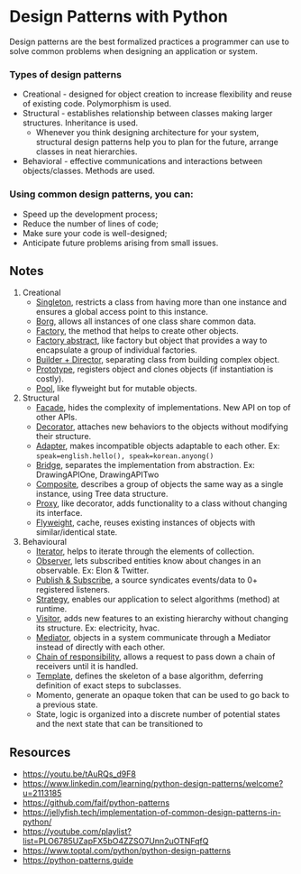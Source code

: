 # Design Patterns with Python
Design patterns are the best formalized practices a programmer can use to solve common problems when designing an application or system.

### Types of design patterns
- Creational - designed for object creation to increase flexibility and reuse of existing code. Polymorphism is used.
- Structural - establishes relationship between classes making larger structures. Inheritance is used.
  - Whenever you think designing architecture for your system, structural design patterns help you to plan for the future, arrange classes in neat hierarchies.
- Behavioral - effective communications and interactions between objects/classes. Methods are used.

### Using common design patterns, you can:
- Speed up the development process;
- Reduce the number of lines of code;
- Make sure your code is well-designed;
- Anticipate future problems arising from small issues.

## Notes
1. Creational
   - [Singleton](c_singleton/singleton.py), restricts a class from having more than one instance and ensures a global access point to this instance.
   - [Borg](c_singleton/borg.py), allows all instances of one class share common data.
   - [Factory](c_factory/factory.py), the method that helps to create other objects.
   - [Factory abstract](c_factory/abstact_factory.py), like factory but object that provides a way to encapsulate a group of individual factories.
   - [Builder + Director](c_builder/builder.py), separating class from building complex object.
   - [Prototype](c_prototype/prototype.py), registers object and clones objects (if instantiation is costly).
   - [Pool](c_pool/pool.py), like flyweight but for mutable objects.
3. Structural
   - [Facade](s_facade/facade.py), hides the complexity of implementations. New API on top of other APIs.
   - [Decorator](s_decorator/decorator.py), attaches new behaviors to the objects without modifying their structure.
   - [Adapter](s_adapter/adapter.py), makes incompatible objects adaptable to each other. Ex: `speak=english.hello(), speak=korean.anyong()`
   - [Bridge](s_bridge/bridge.py), separates the implementation from abstraction. Ex: DrawingAPIOne, DrawingAPITwo
   - [Composite](s_composite/composite.py), describes a group of objects the same way as a single instance, using Tree data structure.
   - [Proxy](s_proxy/proxy.py), like decorator, adds functionality to a class without changing its interface.
   - [Flyweight](s_flyweight/flyweight.py), cache, reuses existing instances of objects with similar/identical state.
4. Behavioural
   - [Iterator](b_iterator/iterator.py), helps to iterate through the elements of collection.
   - [Observer](b_observer/observer.py), lets subscribed entities know about changes in an observable. Ex: Elon & Twitter.
   - [Publish & Subscribe](b_publish_subscribe/publish_subscribe.py), a source syndicates events/data to 0+ registered listeners.
   - [Strategy](b_strategy/strategy.py), enables our application to select algorithms (method) at runtime.
   - [Visitor](b_visitor/visitor.py), adds new features to an existing hierarchy without changing its structure. Ex: electricity, hvac.
   - [Mediator](b_mediator/mediator.py), objects in a system communicate through a Mediator instead of directly with each other.
   - [Chain of responsibility](b_chain_of_responsibility/chain_of_responsibility.py), allows a request to pass down a chain of receivers until it is handled.
   - [Template](b_template/template.py), defines the skeleton of a base algorithm, deferring definition of exact steps to subclasses.
   - Momento, generate an opaque token that can be used to go back to a previous state.
   - State, logic is organized into a discrete number of potential states and the next state that can be transitioned to

## Resources
- https://youtu.be/tAuRQs_d9F8
- https://www.linkedin.com/learning/python-design-patterns/welcome?u=2113185
- https://github.com/faif/python-patterns
- https://jellyfish.tech/implementation-of-common-design-patterns-in-python/
- https://youtube.com/playlist?list=PLO6785UZapFX5bO4ZZSO7Unn2uOTNFqfQ
- https://www.toptal.com/python/python-design-patterns
- https://python-patterns.guide
